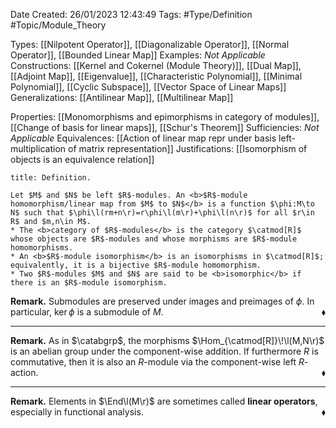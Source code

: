 <div class="topSpace"></div>

Date Created: 26/01/2023 12:43:49
Tags: #Type/Definition #Topic/Module_Theory

Types: [[Nilpotent Operator]], [[Diagonalizable Operator]], [[Normal Operator]], [[Bounded Linear Map]]
Examples: <i>Not Applicable</i>
Constructions: [[Kernel and Cokernel (Module Theory)]], [[Dual Map]], [[Adjoint Map]], [[Eigenvalue]], [[Characteristic Polynomial]], [[Minimal Polynomial]], [[Cyclic Subspace]], [[Vector Space of Linear Maps]]
Generalizations: [[Antilinear Map]], [[Multilinear Map]]

Properties: [[Monomorphisms and epimorphisms in category of modules]], [[Change of basis for linear maps]], [[Schur's Theorem]]
Sufficiencies: <i>Not Applicable</i>
Equivalences: [[Action of linear map repr under basis left-multiplication of matrix representation]]
Justifications: [[Isomorphism of objects is an equivalence relation]]

``` ad-Definition
title: Definition.

Let $M$ and $N$ be left $R$-modules. An <b>$R$-module homomorphism/linear map from $M$ to $N$</b> is a function $\phi:M\to N$ such that $\phi\l(rm+n\r)=r\phi\l(m\r)+\phi\l(n\r)$ for all $r\in R$ and $m,n\in M$.
* The <b>category of $R$-modules</b> is the category $\catmod[R]$ whose objects are $R$-modules and whose morphisms are $R$-module homomorphisms.
* An <b>$R$-module isomorphism</b> is an isomorphisms in $\catmod[R]$; equivalently, it is a bijective $R$-module homomorphism.
* Two $R$-modules $M$ and $N$ are said to be <b>isomorphic</b> if there is an $R$-module isomorphism.

```

<b>Remark.</b> Submodules are preserved under images and preimages of $\phi$. In particular, $\ker\phi$ is a submodule of $M$.<span style="float:right;">$\blacklozenge$</span>

---

<b>Remark.</b> As in $\catabgrp$, the morphisms $\Hom_{\catmod[R]}\!\l(M,N\r)$ is an abelian group under the component-wise addition. If furthermore $R$ is commutative, then it is also an $R$-module via the component-wise left $R$-action.<span style="float:right;">$\blacklozenge$</span>

---

<b>Remark.</b> Elements in $\End\l(M\r)$ are sometimes called <b>linear operators</b>, especially in functional analysis.<span style="float:right;">$\blacklozenge$</span>
